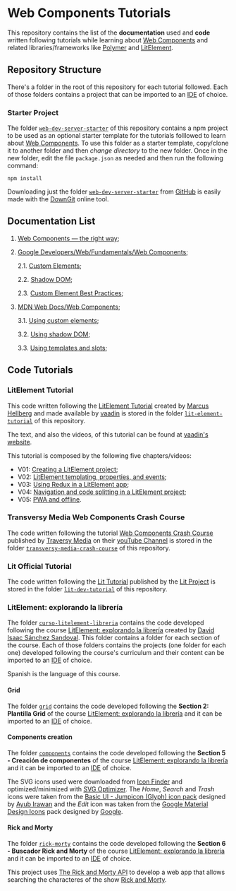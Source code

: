 # Web Components Tutorials

This repository contains the list of the **documentation** used and **code** written following tutorials while learning about [Web Components](https://www.webcomponents.org/) and related libraries/frameworks like [Polymer](https://www.polymer-project.org/) and [LitElement](https://lit-element.polymer-project.org/).

## Repository Structure

There's a folder in the root of this repository for each tutorial followed. Each of those folders contains a project that can be imported to an [IDE](https://en.wikipedia.org/wiki/Integrated_development_environment) of choice.

### Starter Project

The folder [`web-dev-server-starter`](./web-dev-server-starter) of this repository contains a npm project to be used as an optional starter template for the tutorials folllowed to learn about [Web Components](https://www.webcomponents.org/). To use this folder as a starter template, copy/clone it to another folder and then *change directory* to the new folder. Once in the new folder, edit the file `package.json` as needed and then run the following command:

    npm install

Downloading just the folder [`web-dev-server-starter`](./web-dev-server-starter) from [GitHub](https://github.com/) is easily made with the [DownGit](https://downgit.github.io/) online tool.

## Documentation List

1. [Web Components — the right way](https://equinusocio.dev/blog/web-components-the-right-way/);

2. [Google Developers/Web/Fundamentals/Web Components](https://developers.google.com/web/fundamentals/web-components);

    2.1. [Custom Elements](https://developers.google.com/web/fundamentals/web-components/customelements);

    2.2. [Shadow DOM](https://developers.google.com/web/fundamentals/web-components/shadowdom);

    2.3. [Custom Element Best Practices](https://developers.google.com/web/fundamentals/web-components/best-practices);

3. [MDN Web Docs/Web Components](https://developer.mozilla.org/en-US/docs/Web/Web_Components);

    3.1. [Using custom elements](https://developer.mozilla.org/en-US/docs/Web/Web_Components/Using_custom_elements);

    3.2. [Using shadow DOM](https://developer.mozilla.org/en-US/docs/Web/Web_Components/Using_shadow_DOM);

    3.3. [Using templates and slots](https://developer.mozilla.org/en-US/docs/Web/Web_Components/Using_templates_and_slots);

## Code Tutorials

### LitElement Tutorial

This code written following the [LitElement Tutorial](https://www.youtube.com/playlist?list=PLcRrh9hGNalntG2rSxMJAilOWHnlSoHKI) created by [Marcus Hellberg](https://twitter.com/marcushellberg) and made available by [vaadin](https://vaadin.com/) is stored in the folder [`lit-element-tutorial`](./lit-element-tutorial) of this repository.

The text, and also the videos, of this tutorial can be found at [vaadin's website](https://vaadin.com/tutorials/lit-element).

This tutorial is composed by the following five chapters/videos:

* V01: [Creating a LitElement project](https://vaadin.com/learn/tutorials/lit-element/starting-a-lit-element-project);
* V02: [LitElement templating, properties, and events](https://vaadin.com/learn/tutorials/lit-element/lit-element-templating-properties-and-events);
* V03: [Using Redux in a LitElement app](https://vaadin.com/learn/tutorials/lit-element/state-management-with-redux);
* V04: [Navigation and code splitting in a LitElement project](https://vaadin.com/learn/tutorials/lit-element/navigation-and-code-splitting);
* V05: [PWA and offline](https://vaadin.com/learn/tutorials/lit-element/pwa-and-offline).

### Transversy Media Web Components Crash Course

The code written following the tutorial [Web Components Crash Course](https://youtu.be/PCWaFLy3VUo) published by [Traversy Media](https://www.traversymedia.com/) on their [youTube Channel](https://www.youtube.com/channel/UC29ju8bIPH5as8OGnQzwJyA) is stored in the folder [`transversy-media-crash-course`](./transversy-media-crash-course) of this repository.

### Lit Official Tutorial

The code written following the [Lit Tutorial](]https://lit.dev/tutorial/) published by the [Lit Project](https://lit.dev/) is stored in the folder [`lit-dev-tutorial`](./lit-dev-tutorial) of this repository.

### LitElement: explorando la librería

The folder [`curso-litelement-libreria`](./curso-litelement-libreria) contains the code developed following the course [LitElement: explorando la librería](https://www.udemy.com/course/litelement-explorando-la-libreria/) created by [David Isaac Sánchez Sandoval](https://www.udemy.com/user/david-isaac-sanchez-sandoval/). This folder contains a folder for each section of the course. Each of those folders contains the projects (one folder for each one) developed following the course's curriculum and their content can be imported to an [IDE](https://en.wikipedia.org/wiki/Integrated_development_environment) of choice.

Spanish is the language of this course.

#### Grid

The folder [`grid`](./curso-litelement-libreria/grid) contains the code developed following the **Section 2: Plantilla Grid** of the course [LitElement: explorando la librería](https://www.udemy.com/course/litelement-explorando-la-libreria/) and it can be imported to an [IDE](https://en.wikipedia.org/wiki/Integrated_development_environment) of choice.

#### Components creation

The folder [`components`](./curso-litelement-libreria/components) contains the code developed following the **Section 5 - Creación de componentes** of the course [LitElement: explorando la librería](https://www.udemy.com/course/litelement-explorando-la-libreria/) and it can be imported to an [IDE](https://en.wikipedia.org/wiki/Integrated_development_environment) of choice.

The SVG icons used were downloaded from [Icon Finder](https://www.iconfinder.com/) and optimized/minimized with [SVG Optimizer](https://svgoptimizer.com/). The *Home*, *Search* and *Trash* icons were taken from the [Basic UI - Jumpicon (Glyph) icon pack](https://www.iconfinder.com/iconsets/jumpicon-basic-ui-glyph-1) designed by [Ayub Irawan](https://www.iconfinder.com/Ayub_Irawan) and the *Edit* icon was taken from the [Google Material Design Icons](https://www.iconfinder.com/iconsets/google-material-design-icons) pack designed by [Google](https://google.github.io/material-design-icons/).

#### Rick and Morty

The folder [`rick-morty`](./curso-litelement-libreria/rick-morty) contains the code developed following the **Section 6 - Buscador Rick and Morty** of the course [LitElement: explorando la librería](https://www.udemy.com/course/litelement-explorando-la-libreria/) and it can be imported to an [IDE](https://en.wikipedia.org/wiki/Integrated_development_environment) of choice.

This project uses [The Rick and Morty API](https://rickandmortyapi.com/) to develop a web app that allows searching the characteres of the show [Rick and Morty](https://www.adultswim.com/videos/rick-and-morty).
